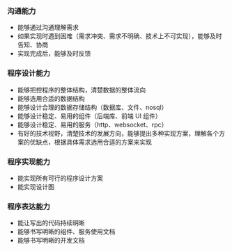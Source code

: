 ### 沟通能力

+ 能够通过沟通理解需求
+ 如果实现时遇到困难（需求冲突、需求不明确、技术上不可实现），能够及时告知、协商
+ 实现完成后，能够及时反馈

### 程序设计能力

+ 能够把控程序的整体结构，清楚数据的整体流向
+ 能够选用合适的数据结构
+ 能够设计合理的数据存储结构（数据库、文件、nosql）
+ 能够设计稳定、易用的组件（后端库、前端 UI 组件）
+ 能够设计稳定、易用的服务（http、websocket、rpc）
+ 有好的技术视野，清楚技术的发展方向，能够提出多种实现方案，理解各个方案的优缺点，根据具体需求选用合适的方案来实现

### 程序实现能力

+ 能实现所有可行的程序设计方案
+ 能实现设计图

### 程序表达能力

+ 能让写出的代码持续明晰
+ 能够书写明晰的组件、服务使用文档
+ 能够书写明晰的开发文档
